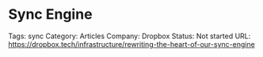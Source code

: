 # Sync Engine

Tags: sync
Category: Articles
Company: Dropbox
Status: Not started
URL: https://dropbox.tech/infrastructure/rewriting-the-heart-of-our-sync-engine